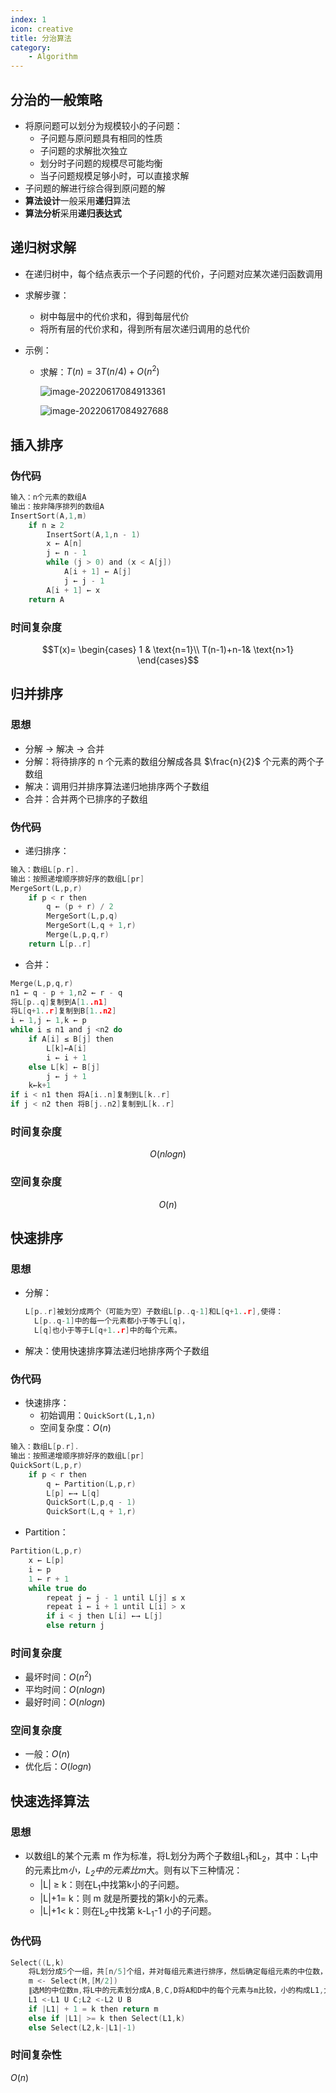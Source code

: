 ```yaml
---
index: 1
icon: creative
title: 分治算法
category: 
    - Algorithm
---
```


## 分治的一般策略

- 将原问题可以划分为规模较小的子问题：
  - 子问题与原问题具有相同的性质
  - 子问题的求解批次独立
  - 划分时子问题的规模尽可能均衡
  - 当子问题规模足够小时，可以直接求解
- 子问题的解进行综合得到原问题的解
- **算法设计**一般采用**递归**算法
- **算法分析**采用**递归表达式**

## 递归树求解

- 在递归树中，每个结点表示一个子问题的代价，子问题对应某次递归函数调用

- 求解步骤：

  - 树中每层中的代价求和，得到每层代价
  - 将所有层的代价求和，得到所有层次递归调用的总代价

- 示例：

  - 求解：$T(n)=3T(n/4)+O(n^2)$

    ![image-20220617084913361](https://raw.githubusercontent.com/CoderWDD/myImages/main/blog_images/image-20220617084913361.png)

    ![image-20220617084927688](https://raw.githubusercontent.com/CoderWDD/myImages/main/blog_images/image-20220617084927688.png)

## 插入排序

### 伪代码

```c
输入：n个元素的数组A
输出：按非降序排列的数组A
InsertSort(A,1,m)
	if n ≥ 2
		InsertSort(A,1,n - 1)
		x ← A[n]
		j ← n - 1
		while (j > 0) and (x < A[j])
			A[i + 1] ← A[j]
			j ← j - 1
		A[i + 1] ← x
	return A
```

### 时间复杂度

$$T(x)= \begin{cases} 1 & \text{n=1}\\ T(n-1)+n-1& \text{n>1} \end{cases}$$

## 归并排序

### 思想

- 分解 -> 解决 -> 合并
- 分解：将待排序的 n 个元素的数组分解成各具 $\frac{n}{2}$ 个元素的两个子数组
- 解决：调用归并排序算法递归地排序两个子数组
- 合并：合并两个已排序的子数组

### 伪代码

- 递归排序：

```c
输入：数组L[p.r].
输出：按照递增顺序排好序的数组L[pr]
MergeSort(L,p,r)
	if p < r then
        q ← (p + r) / 2
        MergeSort(L,p,q)
        MergeSort(L,q + 1,r)
        Merge(L,p,q,r)
	return L[p..r]
```

- 合并：

```c
Merge(L,p,q,r)
n1 ← q - p + 1,n2 ← r - q
将L[p..q]复制到A[1..n1]
将L[q+1..r]复制到B[1..n2]
i ← 1,j ← 1,k ← p
while i ≤ n1 and j <n2 do
    if A[i] ≤ B[j] then
        L[k]←A[i]
        i ← i + 1
    else L[k] ← B[j]
    	j ← j + 1
    k←k+1
if i < n1 then 将A[i..n]复制到L[k..r]
if j < n2 then 将B[j..n2]复制到L[k..r]
```

### 时间复杂度

$$O(nlogn)$$

### 空间复杂度

$$O(n)$$

## 快速排序

### 思想

- 分解：

  ```c
  L[p..r]被划分成两个（可能为空）子数组L[p..q-1]和L[q+1..r],使得：
  	L[p..q-1]中的每一个元素都小于等于L[q]，
  	L[q]也小于等于L[q+1..r]中的每个元素。
  ```

- 解决：使用快速排序算法递归地排序两个子数组

### 伪代码

- 快速排序：
  - 初始调用：`QuickSort(L,1,n)`
  - 空间复杂度：$O(n)$

```c
输入：数组L[p.r].
输出：按照递增顺序排好序的数组L[pr]
QuickSort(L,p,r)
    if p < r then
        q ← Partition(L,p,r)
        L[p] ←→ L[q]
        QuickSort(L,p,q - 1)
        QuickSort(L,q + 1,r)
```

- Partition：

```c
Partition(L,p,r)
    x ← L[p]
    i ← p
    1 ← r + 1
    while true do
        repeat j ← j - 1 until L[j] ≤ x
        repeat i ← i + 1 until L[i] > x
        if i < j then L[i] ←→ L[j]
        else return j
```

### 时间复杂度

- 最坏时间：$O(n^2)$
- 平均时间：$O(nlogn)$
- 最好时间：$O(nlogn)$

### 空间复杂度

- 一般：$O(n)$
- 优化后：$O(logn)$

## 快速选择算法

### 思想

- 以数组L的某个元素 m 作为标准，将L划分为两个子数组L<sub>1</sub>和L<sub>2</sub>，其中：L<sub>1</sub>中的元素比m*小，L<sub>2</sub>中的元素比m*大。则有以下三种情况：
  - |L| ≥ k：则在L<sub>1</sub>中找第k小的子问题。
  - |L|+1= k：则 m 就是所要找的第k小的元素。
  - |L|+1< k：则在L<sub>2</sub>中找第 k-L<sub>1</sub>-1 小的子问题。

### 伪代码

```c
Select((L,k)
    将L划分成5个一组，共[n/5]个组，并对每组元素进行排序，然后确定每组元素的中位数，把这些中位数放到集合M中
    m <- Select(M,[M/2])
    ∥选M的中位数m,将L中的元素划分成A,B,C,D将A和D中的每个元素与m比较，小的构成L1,大的构成L2
    L1 <-L1 U C;L2 <-L2 U B
    if |L1| + 1 = k then return m
    else if |L1| >= k then Select(L1,k)
    else Select(L2,k-|L1|-1)
```

### 时间复杂性

$O(n)$